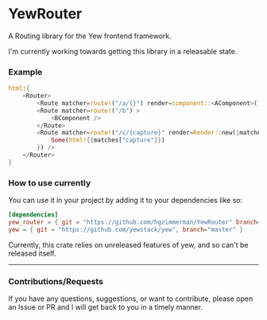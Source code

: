# YewRouter
A Routing library for the Yew frontend framework.

I'm currently working towards getting this library in a releasable state.


### Example
```rust
html!{
    <Router>
        <Route matcher=route!("/a/{}") render=component::<AComponent>()) />
        <Route matcher=route!("/b") >
            <BComponent />
        </Route>
        <Route matcher=route!("/c/{capture}" render=Render::new(|matches: &Matches| {
            Some(html!{{matches["capture"}})
        }) />
    </Router>
}
```

### How to use currently
You can use it in your project by adding it to your dependencies like so:
```toml
[dependencies]
yew_router = { git = "https://github.com/hgzimmerman/YewRouter" branch="master" }
yew = { git = "https://github.com/yewstack/yew", branch="master" }
```
Currently, this crate relies on unreleased features of yew, and so can't be released itself.


-----
### Contributions/Requests

If you have any questions, suggestions, or want to contribute, please open an Issue or PR and I will get back to you in a timely manner.
